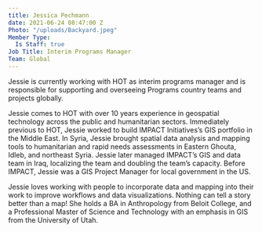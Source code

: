 ```yaml
---
title: Jessica Pechmann
date: 2021-06-24 08:47:00 Z
Photo: "/uploads/Backyard.jpeg"
Member Type:
  Is Staff: true
Job Title: Interim Programs Manager
Team: Global
---
```


Jessie is currently working with HOT as interim programs manager and is responsible for supporting and overseeing Programs country teams and projects globally. 

Jessie comes to HOT with over 10 years experience in geospatial technology across the public and humanitarian sectors. Immediately previous to HOT, Jessie worked to build IMPACT Initiatives’s GIS portfolio in the Middle East. In Syria, Jessie brought spatial data analysis and mapping tools to humanitarian and rapid needs assessments in Eastern Ghouta, Idleb, and northeast Syria. Jessie later managed IMPACT’s GIS and data team in Iraq, localizing the team and doubling the team’s capacity. Before IMPACT, Jessie was a GIS Project Manager for local government in the US. 

Jessie loves working with people to incorporate data and mapping into their work to improve workflows and data visualizations. Nothing can tell a story better than a map! She holds a BA in Anthropology from Beloit College, and a Professional Master of Science and Technology with an emphasis in GIS from the University of Utah. 